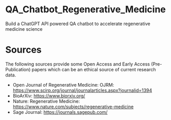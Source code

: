 # QA_Chatbot_Regenerative_Medicine

Build a ChatGPT API powered QA chatbot to accelerate regenerative medicine science

# Sources

The following sources provide some Open Access and Early Access (Pre-Publication) papers which can be an ethical source of current research data.

- Open Journal of Regenerative Medicine: OJRM: https://www.scirp.org/journal/journalarticles.aspx?journalid=1394
- BioArXiv: https://www.biorxiv.org/
- Nature: Regenerative Medicine: https://www.nature.com/subjects/regenerative-medicine
- Sage Journal: https://journals.sagepub.com/
